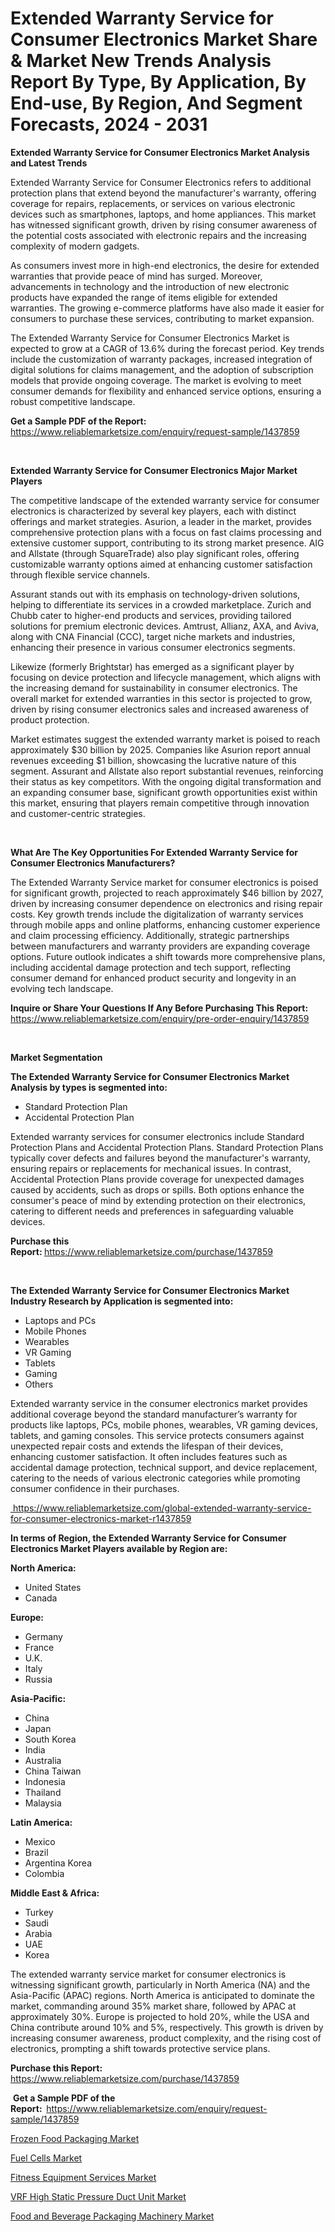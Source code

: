 <p><h1>Extended Warranty Service for Consumer Electronics Market Share & Market New Trends Analysis Report By Type, By Application, By End-use, By Region, And Segment Forecasts, 2024 - 2031</h1></p><p><strong>Extended Warranty Service for Consumer Electronics Market Analysis and Latest Trends</strong></p>
<p><p>Extended Warranty Service for Consumer Electronics refers to additional protection plans that extend beyond the manufacturer's warranty, offering coverage for repairs, replacements, or services on various electronic devices such as smartphones, laptops, and home appliances. This market has witnessed significant growth, driven by rising consumer awareness of the potential costs associated with electronic repairs and the increasing complexity of modern gadgets.</p><p>As consumers invest more in high-end electronics, the desire for extended warranties that provide peace of mind has surged. Moreover, advancements in technology and the introduction of new electronic products have expanded the range of items eligible for extended warranties. The growing e-commerce platforms have also made it easier for consumers to purchase these services, contributing to market expansion.</p><p>The Extended Warranty Service for Consumer Electronics Market is expected to grow at a CAGR of 13.6% during the forecast period. Key trends include the customization of warranty packages, increased integration of digital solutions for claims management, and the adoption of subscription models that provide ongoing coverage. The market is evolving to meet consumer demands for flexibility and enhanced service options, ensuring a robust competitive landscape.</p></p>
<p><strong>Get a Sample PDF of the Report:&nbsp;</strong> <a href="https://www.reliablemarketsize.com/enquiry/request-sample/1437859?utm_campaign=1133&utm_medium=2&utm_source=Github&utm_content=ia&utm_term=07122024&utm_id=extended-warranty-service-for-consumer-electronics">https://www.reliablemarketsize.com/enquiry/request-sample/1437859</a></p>
<p>&nbsp;</p>
<p><strong>Extended Warranty Service for Consumer Electronics Major Market Players</strong></p>
<p><p>The competitive landscape of the extended warranty service for consumer electronics is characterized by several key players, each with distinct offerings and market strategies. Asurion, a leader in the market, provides comprehensive protection plans with a focus on fast claims processing and extensive customer support, contributing to its strong market presence. AIG and Allstate (through SquareTrade) also play significant roles, offering customizable warranty options aimed at enhancing customer satisfaction through flexible service channels.</p><p>Assurant stands out with its emphasis on technology-driven solutions, helping to differentiate its services in a crowded marketplace. Zurich and Chubb cater to higher-end products and services, providing tailored solutions for premium electronic devices. Amtrust, Allianz, AXA, and Aviva, along with CNA Financial (CCC), target niche markets and industries, enhancing their presence in various consumer electronics segments.</p><p>Likewize (formerly Brightstar) has emerged as a significant player by focusing on device protection and lifecycle management, which aligns with the increasing demand for sustainability in consumer electronics. The overall market for extended warranties in this sector is projected to grow, driven by rising consumer electronics sales and increased awareness of product protection.</p><p>Market estimates suggest the extended warranty market is poised to reach approximately $30 billion by 2025. Companies like Asurion report annual revenues exceeding $1 billion, showcasing the lucrative nature of this segment. Assurant and Allstate also report substantial revenues, reinforcing their status as key competitors. With the ongoing digital transformation and an expanding consumer base, significant growth opportunities exist within this market, ensuring that players remain competitive through innovation and customer-centric strategies.</p></p>
<p>&nbsp;</p>
<p><strong>What Are The Key Opportunities For Extended Warranty Service for Consumer Electronics Manufacturers?</strong></p>
<p><p>The Extended Warranty Service market for consumer electronics is poised for significant growth, projected to reach approximately $46 billion by 2027, driven by increasing consumer dependence on electronics and rising repair costs. Key growth trends include the digitalization of warranty services through mobile apps and online platforms, enhancing customer experience and claim processing efficiency. Additionally, strategic partnerships between manufacturers and warranty providers are expanding coverage options. Future outlook indicates a shift towards more comprehensive plans, including accidental damage protection and tech support, reflecting consumer demand for enhanced product security and longevity in an evolving tech landscape.</p></p>
<p><strong>Inquire or Share Your Questions If Any Before Purchasing This Report:</strong> <a href="https://www.reliablemarketsize.com/enquiry/pre-order-enquiry/1437859?utm_campaign=1133&utm_medium=2&utm_source=Github&utm_content=ia&utm_term=07122024&utm_id=extended-warranty-service-for-consumer-electronics">https://www.reliablemarketsize.com/enquiry/pre-order-enquiry/1437859</a></p>
<p>&nbsp;</p>
<p><strong>Market Segmentation</strong></p>
<p><strong>The Extended Warranty Service for Consumer Electronics Market Analysis by types is segmented into:</strong></p>
<p><ul><li>Standard Protection Plan</li><li>Accidental Protection Plan</li></ul></p>
<p><p>Extended warranty services for consumer electronics include Standard Protection Plans and Accidental Protection Plans. Standard Protection Plans typically cover defects and failures beyond the manufacturer's warranty, ensuring repairs or replacements for mechanical issues. In contrast, Accidental Protection Plans provide coverage for unexpected damages caused by accidents, such as drops or spills. Both options enhance the consumer's peace of mind by extending protection on their electronics, catering to different needs and preferences in safeguarding valuable devices.</p></p>
<p><strong>Purchase this Report:&nbsp;</strong><a href="https://www.reliablemarketsize.com/purchase/1437859?utm_campaign=1133&utm_medium=2&utm_source=Github&utm_content=ia&utm_term=07122024&utm_id=extended-warranty-service-for-consumer-electronics">https://www.reliablemarketsize.com/purchase/1437859</a></p>
<p>&nbsp;</p>
<p><strong>The Extended Warranty Service for Consumer Electronics Market Industry Research by Application is segmented into:</strong></p>
<p><ul><li>Laptops and PCs</li><li>Mobile Phones</li><li>Wearables</li><li>VR Gaming</li><li>Tablets</li><li>Gaming</li><li>Others</li></ul></p>
<p><p>Extended warranty service in the consumer electronics market provides additional coverage beyond the standard manufacturer’s warranty for products like laptops, PCs, mobile phones, wearables, VR gaming devices, tablets, and gaming consoles. This service protects consumers against unexpected repair costs and extends the lifespan of their devices, enhancing customer satisfaction. It often includes features such as accidental damage protection, technical support, and device replacement, catering to the needs of various electronic categories while promoting consumer confidence in their purchases.</p></p>
<p><a href="https://www.reliablemarketsize.com/global-extended-warranty-service-for-consumer-electronics-market-r1437859?utm_campaign=1133&utm_medium=2&utm_source=Github&utm_content=ia&utm_term=07122024&utm_id=extended-warranty-service-for-consumer-electronics">&nbsp;https://www.reliablemarketsize.com/global-extended-warranty-service-for-consumer-electronics-market-r1437859</a></p>
<p><strong>In terms of Region, the Extended Warranty Service for Consumer Electronics Market Players available by Region are:</strong></p>
<p>
    <p> <strong> North America: </strong>
        <ul>
            <li>United States</li>
            <li>Canada</li>
        </ul>
        </p> 
    <p> <strong> Europe: </strong>
        <ul>
            <li>Germany</li>
            <li>France</li>
            <li>U.K.</li>
            <li>Italy</li>
            <li>Russia</li>
        </ul>
        </p> 
    <p> <strong> Asia-Pacific: </strong>
        <ul>
            <li>China</li>
            <li>Japan</li>
            <li>South Korea</li>
            <li>India</li>
            <li>Australia</li>
            <li>China Taiwan</li>
            <li>Indonesia</li>
            <li>Thailand</li>
            <li>Malaysia</li>
        </ul>
        </p> 
    <p> <strong> Latin America: </strong>
        <ul>
            <li>Mexico</li>
            <li>Brazil</li>
            <li>Argentina Korea</li>
            <li>Colombia</li>
        </ul>
        </p> 
    <p> <strong> Middle East & Africa: </strong>
        <ul>
            <li>Turkey</li>
            <li>Saudi</li>
            <li>Arabia</li>
            <li>UAE</li>
            <li>Korea</li>
        </ul>
    </p>
    </p>
<p><p>The extended warranty service market for consumer electronics is witnessing significant growth, particularly in North America (NA) and the Asia-Pacific (APAC) regions. North America is anticipated to dominate the market, commanding around 35% market share, followed by APAC at approximately 30%. Europe is projected to hold 20%, while the USA and China contribute around 10% and 5%, respectively. This growth is driven by increasing consumer awareness, product complexity, and the rising cost of electronics, prompting a shift towards protective service plans.</p></p>
<p><strong>Purchase this Report: </strong><a href="https://www.reliablemarketsize.com/purchase/1437859?utm_campaign=1133&utm_medium=2&utm_source=Github&utm_content=ia&utm_term=07122024&utm_id=extended-warranty-service-for-consumer-electronics">https://www.reliablemarketsize.com/purchase/1437859</a></p>
<p>&nbsp;<strong>Get a Sample PDF of the Report:&nbsp;&nbsp;</strong><a href="https://www.reliablemarketsize.com/enquiry/request-sample/1437859?utm_campaign=1133&utm_medium=2&utm_source=Github&utm_content=ia&utm_term=07122024&utm_id=extended-warranty-service-for-consumer-electronics">https://www.reliablemarketsize.com/enquiry/request-sample/1437859</a></p>
<p><strong></strong></p>
<p><p><a href="https://www.linkedin.com/pulse/frozen-food-packaging-industry-forecast-report-key-demographics-5pohf?utm_campaign=1133&utm_medium=2&utm_source=Github&utm_content=ia&utm_term=07122024&utm_id=extended-warranty-service-for-consumer-electronics">Frozen Food Packaging Market</a></p><p><a href="https://www.linkedin.com/pulse/compreh-proposis-fbaif?utm_campaign=1133&utm_medium=2&utm_source=Github&utm_content=ia&utm_term=07122024&utm_id=extended-warranty-service-for-consumer-electronics">Fuel Cells Market</a></p><p><a href="https://issuu.com/reportprime-2/docs/fitness-equipment-services-market-size-2030.pptx?utm_campaign=1133&utm_medium=2&utm_source=Github&utm_content=ia&utm_term=07122024&utm_id=extended-warranty-service-for-consumer-electronics">Fitness Equipment Services Market</a></p><p><a href="https://issuu.com/reportprime-2/docs/vrf-high-static-pressure-duct-unit-market-size-203?utm_campaign=1133&utm_medium=2&utm_source=Github&utm_content=ia&utm_term=07122024&utm_id=extended-warranty-service-for-consumer-electronics">VRF High Static Pressure Duct Unit Market</a></p><p><a href="https://www.linkedin.com/pulse/whats-driving-food-beverage-packaging-machinery-market-2024-2031-b7whc?utm_campaign=1133&utm_medium=2&utm_source=Github&utm_content=ia&utm_term=07122024&utm_id=extended-warranty-service-for-consumer-electronics">Food and Beverage Packaging Machinery Market</a></p></p>